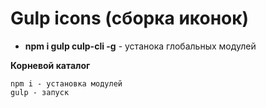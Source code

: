 # Gulp icons (сборка иконок)
* **npm i gulp culp-cli -g** - устанока глобальных модулей 

**Корневой каталог**
```
npm i - установка модулей
gulp - запуск
```